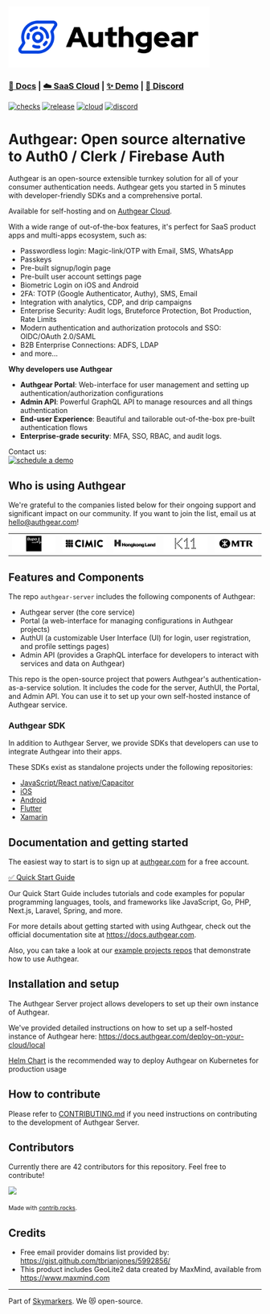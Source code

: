 <a href="https://www.authgear.com/?utm_source=github&utm_medium=readme&utm_campaign=logo"><img src="https://raw.githubusercontent.com/authgear/.github/main/profile/authgear-logo-github.svg" width="400" alt="Authgear Logo">
</a>

<h3>
  <a href="https://docs.authgear.com/?utm_source=github&utm_medium=readme&utm_campaign=top_links">📘 Docs</a>
  | <a href="https://www.authgear.com/?utm_source=github&utm_medium=readme&utm_campaign=top_links">☁️ SaaS Cloud</a>
  | <a href="https://demo.authgear.com/?utm_source=github&utm_medium=readme&utm_campaign=top_links">✨ Demo</a>
  | <a href="https://discord.gg/Kdn5vcYwAS">💬 Discord</a>
</h3>

[![checks](https://img.shields.io/github/check-runs/authgear/authgear-server/main)](https://github.com/authgear/authgear-server/actions?query=branch%3Amain)
[![release](https://img.shields.io/github/v/release/authgear/authgear-server)](https://github.com/authgear/authgear-server/releases)
[![cloud](https://img.shields.io/badge/cloud-available-green)](https://demo.authgear.com/?utm_source=github&utm_medium=readme&utm_campaign=badge)
[![discord](https://img.shields.io/discord/918079010917982220?label=discord&labelColor=5865F2
)](https://discord.gg/Kdn5vcYwAS)


# Authgear: Open source alternative to Auth0 / Clerk / Firebase Auth

Authgear is an open-source extensible turnkey solution for all of your consumer authentication needs. Authgear gets you started in 5 minutes with developer-friendly SDKs and a comprehensive portal.

Available for self-hosting and on [Authgear Cloud](https://www.authgear.com/?utm_source=github&utm_medium=readme&utm_campaign=intro).

With a wide range of out-of-the-box features, it's perfect for SaaS product apps and multi-apps ecosystem, such as:

- Passwordless login: Magic-link/OTP with Email, SMS, WhatsApp
- Passkeys
- Pre-built signup/login page
- Pre-built user account settings page
- Biometric Login on iOS and Android
- 2FA: TOTP (Google Authenticator, Authy), SMS, Email
- Integration with analytics, CDP, and drip campaigns
- Enterprise Security: Audit logs, Bruteforce Protection, Bot Production, Rate Limits
- Modern authentication and authorization protocols and SSO: OIDC/OAuth 2.0/SAML
- B2B Enterprise Connections: ADFS, LDAP
- and more...

**Why developers use Authgear**

- **Authgear Portal**: Web-interface for user management and setting up authentication/authorization configurations
- **Admin API**: Powerful GraphQL API to manage resources and all things authentication
- **End-user Experience**: Beautiful and tailorable out-of-the-box pre-built authentication flows
- **Enterprise-grade security**: MFA, SSO, RBAC, and audit logs.

Contact us: <br>
[![schedule a demo](https://img.shields.io/badge/schedule%20a%20demo-0b63e9)](https://www.authgear.com/schedule-demo/?utm_source=github&utm_medium=readme&utm_campaign=contact_us)


## Who is using Authgear

We're grateful to the companies listed below for their ongoing support and significant impact on our community. If you want to join the list, email us at hello@authgear.com!

<table>
    <tr>
    <td>
    <a href="https://www.bupa.com.hk/">
    <img src="https://raw.githubusercontent.com/authgear/.github/main/meta/adopters/bupa.png" alt="Bupa"></a></td>
    <td><a href="https://www.cimic.com.au/"><img src="https://raw.githubusercontent.com/authgear/.github/main/meta/adopters/cimic-group.png" alt="Cimic Group"></a></td>
    <td><a href="https://www.hkland.com"><img src="https://raw.githubusercontent.com/authgear/.github/main/meta/adopters/hongkong-land.png" alt="Hongkong Land"></a></td>
    <td><a href="https://www.k11.com/"><img src="https://raw.githubusercontent.com/authgear/.github/main/meta/adopters/k11.png" alt="K11"></a></td>
    <td><a href="https://www.mtr.com.hk/"><img src="https://raw.githubusercontent.com/authgear/.github/main/meta/adopters/mtr.png" alt="MTR"></a></td>
    </tr>
</table>

## Features and Components

The repo `authgear-server` includes the following components of Authgear:

- Authgear server (the core service)
- Portal (a web-interface for managing configurations in Authgear projects)
- AuthUI  (a customizable User Interface (UI) for login, user registration, and profile settings pages)
- Admin API (provides a GraphQL interface for developers to interact with services and data on Authgear)

This repo is the open-source project that powers Authgear's authentication-as-a-service solution. It includes the code for the server, AuthUI, the Portal, and Admin API. You can use it to set up your own self-hosted instance of Authgear service.

### Authgear SDK

In addition to Authgear Server, we provide SDKs that developers can use to integrate Authgear into their apps.

These SDKs exist as standalone projects under the following repositories:

- [JavaScript/React native/Capacitor](https://github.com/authgear/authgear-sdk-js)
- [iOS](https://github.com/authgear/authgear-sdk-ios)
- [Android](https://github.com/authgear/authgear-sdk-android)
- [Flutter](https://github.com/authgear/authgear-sdk-flutter)
- [Xamarin](https://github.com/authgear/authgear-sdk-xamarin)

## Documentation and getting started
The easiest way to start is to sign up at [authgear.com](https://authgear.com) for a free account.

[✅ Quick Start Guide](https://docs.authgear.com/get-started/start-building)

Our Quick Start Guide includes tutorials and code examples for popular programming languages, tools, and frameworks like JavaScript, Go, PHP, Next.js, Laravel, Spring, and more.

For more details about getting started with using Authgear, check out the official documentation site at https://docs.authgear.com.

Also, you can take a look at our [example projects repos](https://github.com/orgs/authgear/repositories?language=&q=example&sort=&type=all) that demonstrate how to use Authgear.

## Installation and setup

The Authgear Server project allows developers to set up their own instance of Authgear.

We've provided detailed instructions on how to set up a self-hosted instance of Authgear here: https://docs.authgear.com/deploy-on-your-cloud/local

[Helm Chart](https://docs.authgear.com/deploy-on-your-cloud/helm) is the recommended way to deploy Authgear on Kubernetes for production usage

## How to contribute
Please refer to [CONTRIBUTING.md](CONTRIBUTING.md) if you need instructions on contributing to the development of Authgear Server.

## Contributors

Currently there are 42 contributors for this repository. Feel free to contribute!

<a href="https://github.com/authgear/authgear-server/graphs/contributors">
  <img src="https://contrib.rocks/image?repo=authgear/authgear-server" />
</a>

<small>Made with [contrib.rocks](https://contrib.rocks).</small>

## Credits

- Free email provider domains list provided by: https://gist.github.com/tbrianjones/5992856/
- This product includes GeoLite2 data created by MaxMind, available from https://www.maxmind.com

---

Part of [Skymarkers](https://www.skymakers.digital/). We 😻 open-source.
